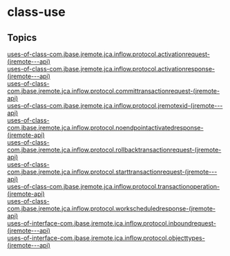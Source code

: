 # class-use

## Topics

[uses-of-class-com.jbase.jremote.jca.inflow.protocol.activationrequest-(jremote---api)](./uses-of-class-com.jbase.jremote.jca.inflow.protocol.activationrequest-(jremote---api))  
[uses-of-class-com.jbase.jremote.jca.inflow.protocol.activationresponse-(jremote---api)](./uses-of-class-com.jbase.jremote.jca.inflow.protocol.activationresponse-(jremote---api))  
[uses-of-class-com.jbase.jremote.jca.inflow.protocol.committransactionrequest-(jremote-api)](./uses-of-class-com.jbase.jremote.jca.inflow.protocol.committransactionrequest-(jremote-api))  
[uses-of-class-com.jbase.jremote.jca.inflow.protocol.jremotexid-(jremote---api)](./uses-of-class-com.jbase.jremote.jca.inflow.protocol.jremotexid-(jremote---api))  
[uses-of-class-com.jbase.jremote.jca.inflow.protocol.noendpointactivatedresponse-(jremote-api)](./uses-of-class-com.jbase.jremote.jca.inflow.protocol.noendpointactivatedresponse-(jremote-api))  
[uses-of-class-com.jbase.jremote.jca.inflow.protocol.rollbacktransactionrequest-(jremote-api)](./uses-of-class-com.jbase.jremote.jca.inflow.protocol.rollbacktransactionrequest-(jremote-api))  
[uses-of-class-com.jbase.jremote.jca.inflow.protocol.starttransactionrequest-(jremote---api)](./uses-of-class-com.jbase.jremote.jca.inflow.protocol.starttransactionrequest-(jremote---api))  
[uses-of-class-com.jbase.jremote.jca.inflow.protocol.transactionoperation-(jremote-api)](./uses-of-class-com.jbase.jremote.jca.inflow.protocol.transactionoperation-(jremote-api))  
[uses-of-class-com.jbase.jremote.jca.inflow.protocol.workscheduledresponse-(jremote-api)](./uses-of-class-com.jbase.jremote.jca.inflow.protocol.workscheduledresponse-(jremote-api))  
[uses-of-interface-com.jbase.jremote.jca.inflow.protocol.inboundrequest-(jremote---api)](./uses-of-interface-com.jbase.jremote.jca.inflow.protocol.inboundrequest-(jremote---api))  
[uses-of-interface-com.jbase.jremote.jca.inflow.protocol.objecttypes-(jremote---api)](./uses-of-interface-com.jbase.jremote.jca.inflow.protocol.objecttypes-(jremote---api))  

